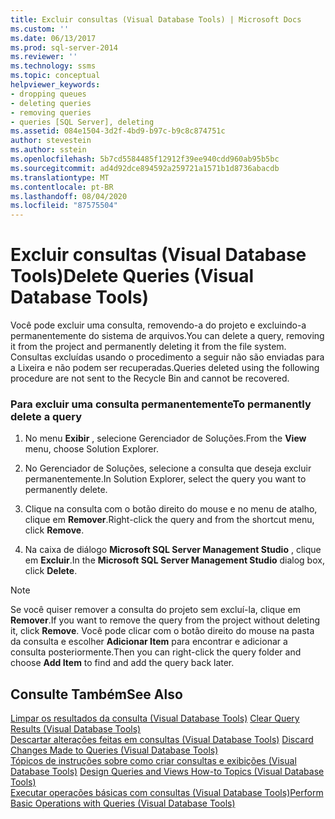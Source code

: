 ```yaml
---
title: Excluir consultas (Visual Database Tools) | Microsoft Docs
ms.custom: ''
ms.date: 06/13/2017
ms.prod: sql-server-2014
ms.reviewer: ''
ms.technology: ssms
ms.topic: conceptual
helpviewer_keywords:
- dropping queues
- deleting queries
- removing queries
- queries [SQL Server], deleting
ms.assetid: 084e1504-3d2f-4bd9-b97c-b9c8c874751c
author: stevestein
ms.author: sstein
ms.openlocfilehash: 5b7cd5584485f12912f39ee940cdd960ab95b5bc
ms.sourcegitcommit: ad4d92dce894592a259721a1571b1d8736abacdb
ms.translationtype: MT
ms.contentlocale: pt-BR
ms.lasthandoff: 08/04/2020
ms.locfileid: "87575504"
---
```

# <a name="delete-queries-visual-database-tools"></a><span data-ttu-id="a2aae-102">Excluir consultas (Visual Database Tools)</span><span class="sxs-lookup"><span data-stu-id="a2aae-102">Delete Queries (Visual Database Tools)</span></span>
  <span data-ttu-id="a2aae-103">Você pode excluir uma consulta, removendo-a do projeto e excluindo-a permanentemente do sistema de arquivos.</span><span class="sxs-lookup"><span data-stu-id="a2aae-103">You can delete a query, removing it from the project and permanently deleting it from the file system.</span></span> <span data-ttu-id="a2aae-104">Consultas excluídas usando o procedimento a seguir não são enviadas para a Lixeira e não podem ser recuperadas.</span><span class="sxs-lookup"><span data-stu-id="a2aae-104">Queries deleted using the following procedure are not sent to the Recycle Bin and cannot be recovered.</span></span>  
  
### <a name="to-permanently-delete-a-query"></a><span data-ttu-id="a2aae-105">Para excluir uma consulta permanentemente</span><span class="sxs-lookup"><span data-stu-id="a2aae-105">To permanently delete a query</span></span>  
  
1.  <span data-ttu-id="a2aae-106">No menu **Exibir** , selecione Gerenciador de Soluções.</span><span class="sxs-lookup"><span data-stu-id="a2aae-106">From the **View** menu, choose Solution Explorer.</span></span>  
  
2.  <span data-ttu-id="a2aae-107">No Gerenciador de Soluções, selecione a consulta que deseja excluir permanentemente.</span><span class="sxs-lookup"><span data-stu-id="a2aae-107">In Solution Explorer, select the query you want to permanently delete.</span></span>  
  
3.  <span data-ttu-id="a2aae-108">Clique na consulta com o botão direito do mouse e no menu de atalho, clique em **Remover**.</span><span class="sxs-lookup"><span data-stu-id="a2aae-108">Right-click the query and from the shortcut menu, click **Remove**.</span></span>  
  
4.  <span data-ttu-id="a2aae-109">Na caixa de diálogo **Microsoft SQL Server Management Studio** , clique em **Excluir**.</span><span class="sxs-lookup"><span data-stu-id="a2aae-109">In the **Microsoft SQL Server Management Studio** dialog box, click **Delete**.</span></span>  
  
> [!NOTE]  
>  <span data-ttu-id="a2aae-110">Se você quiser remover a consulta do projeto sem excluí-la, clique em **Remover**.</span><span class="sxs-lookup"><span data-stu-id="a2aae-110">If you want to remove the query from the project without deleting it, click **Remove**.</span></span> <span data-ttu-id="a2aae-111">Você pode clicar com o botão direito do mouse na pasta da consulta e escolher **Adicionar Item** para encontrar e adicionar a consulta posteriormente.</span><span class="sxs-lookup"><span data-stu-id="a2aae-111">Then you can right-click the query folder and choose **Add Item** to find and add the query back later.</span></span>  
  
## <a name="see-also"></a><span data-ttu-id="a2aae-112">Consulte Também</span><span class="sxs-lookup"><span data-stu-id="a2aae-112">See Also</span></span>  
 <span data-ttu-id="a2aae-113">[Limpar os resultados da consulta &#40;Visual Database Tools&#41;](visual-database-tools.md) </span><span class="sxs-lookup"><span data-stu-id="a2aae-113">[Clear Query Results &#40;Visual Database Tools&#41;](visual-database-tools.md) </span></span>  
 <span data-ttu-id="a2aae-114">[Descartar alterações feitas em consultas &#40;Visual Database Tools&#41;](discard-changes-made-to-queries-visual-database-tools.md) </span><span class="sxs-lookup"><span data-stu-id="a2aae-114">[Discard Changes Made to Queries &#40;Visual Database Tools&#41;](discard-changes-made-to-queries-visual-database-tools.md) </span></span>  
 <span data-ttu-id="a2aae-115">[Tópicos de instruções sobre como criar consultas e exibições &#40;Visual Database Tools&#41;](design-queries-and-views-how-to-topics-visual-database-tools.md) </span><span class="sxs-lookup"><span data-stu-id="a2aae-115">[Design Queries and Views How-to Topics &#40;Visual Database Tools&#41;](design-queries-and-views-how-to-topics-visual-database-tools.md) </span></span>  
 [<span data-ttu-id="a2aae-116">Executar operações básicas com consultas &#40;Visual Database Tools&#41;</span><span class="sxs-lookup"><span data-stu-id="a2aae-116">Perform Basic Operations with Queries &#40;Visual Database Tools&#41;</span></span>](perform-basic-operations-with-queries-visual-database-tools.md)  
  
  
